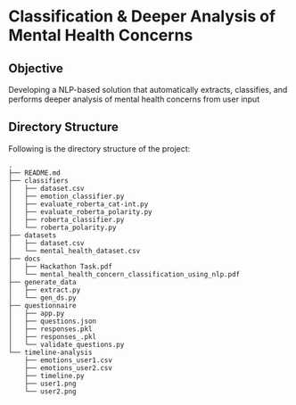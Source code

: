 # Classification & Deeper Analysis of Mental Health Concerns 

## Objective

Developing a NLP-based solution that automatically extracts, classifies, and performs deeper analysis of mental health concerns from user input

## Directory Structure

Following is the directory structure of the project:

```
.
├── README.md
├── classifiers
│   ├── dataset.csv
│   ├── emotion_classifier.py
│   ├── evaluate_roberta_cat-int.py
│   ├── evaluate_roberta_polarity.py
│   ├── roberta_classifier.py
│   └── roberta_polarity.py
├── datasets
│   ├── dataset.csv
│   └── mental_health_dataset.csv
├── docs
│   ├── Hackathon Task.pdf
│   └── mental_health_concern_classification_using_nlp.pdf
├── generate_data
│   ├── extract.py
│   └── gen_ds.py
├── questionnaire
│   ├── app.py
│   ├── questions.json
│   ├── responses.pkl
│   ├── responses_.pkl
│   └── validate_questions.py
└── timeline-analysis
    ├── emotions_user1.csv
    ├── emotions_user2.csv
    ├── timeline.py
    ├── user1.png
    └── user2.png
```

## 